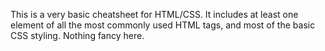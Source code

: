 This is a very basic cheatsheet for HTML/CSS. It includes at least one element of all the most commonly used HTML tags, and most of the basic CSS styling. Nothing fancy here.